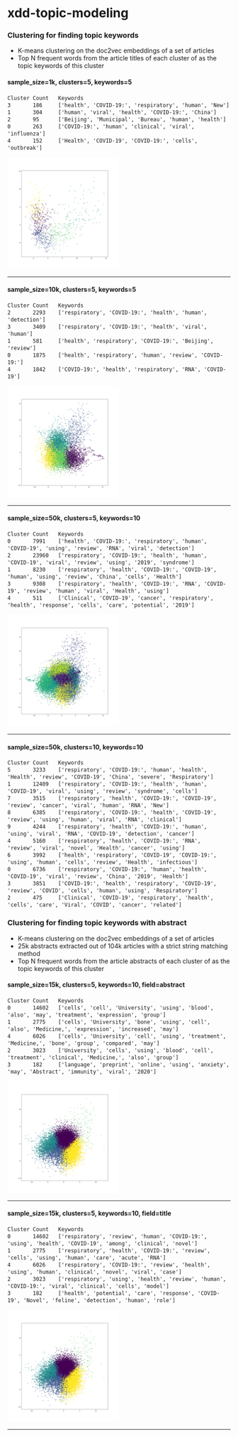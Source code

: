 # xdd-topic-modeling

### Clustering for finding topic keywords
- K-means clustering on the doc2vec embeddings of a set of articles
- Top N frequent words from the article titles of each cluster of as the topic keywords of this cluster

#### sample_size=1k, clusters=5, keywords=5
```
Cluster Count   Keywords
3       186     ['health', 'COVID-19:', 'respiratory', 'human', 'New']
1       304     ['human', 'viral', 'health', 'COVID-19:', 'China']
2       95      ['Beijing', 'Municipal', 'Bureau', 'human', 'health']
0       263     ['COVID-19:', 'human', 'clinical', 'viral', 'influenza']
4       152     ['Health', 'COVID‐19', 'COVID-19:', 'cells', 'outbreak']
```
<img src="imgs/scatter_1000.png"  width="50%" height="50%">

---
#### sample_size=10k, clusters=5, keywords=5
```
Cluster Count   Keywords
2       2293    ['respiratory', 'COVID-19:', 'health', 'human', 'detection']
3       3409    ['respiratory', 'COVID-19:', 'health', 'viral', 'human']
1       581     ['health', 'respiratory', 'COVID-19:', 'Beijing', 'review']
0       1875    ['health', 'respiratory', 'human', 'review', 'COVID-19:']
4       1842    ['COVID-19:', 'health', 'respiratory', 'RNA', 'COVID‐19']
```
<img src="imgs/scatter_10000.png"  width="50%" height="50%">

---
#### sample_size=50k, clusters=5, keywords=10
```
Cluster Count   Keywords
0       7991    ['health', 'COVID-19:', 'respiratory', 'human', 'COVID‐19', 'using', 'review', 'RNA', 'viral', 'detection']
2       23960   ['respiratory', 'COVID-19:', 'health', 'human', 'COVID‐19', 'viral', 'review', 'using', '2019', 'syndrome']
1       8230    ['respiratory', 'health', 'COVID-19:', 'COVID‐19', 'human', 'using', 'review', 'China', 'cells', 'Health']
3       9308    ['respiratory', 'health', 'COVID-19:', 'RNA', 'COVID‐19', 'review', 'human', 'viral', 'Health', 'using']
4       511     ['Clinical', 'COVID‐19', 'cancer', 'respiratory', 'health', 'response', 'cells', 'care', 'potential', '2019']
```
<img src="imgs/scatter_50000.png"  width="50%" height="50%">

---
#### sample_size=50k, clusters=10, keywords=10
```
Cluster Count   Keywords
5       3233    ['respiratory', 'COVID-19:', 'human', 'health', 'Health', 'review', 'COVID‐19', 'China', 'severe', 'Respiratory']
1       12409   ['respiratory', 'COVID-19:', 'health', 'human', 'COVID‐19', 'viral', 'using', 'review', 'syndrome', 'cells']
7       3515    ['respiratory', 'health', 'COVID-19:', 'COVID‐19', 'review', 'cancer', 'viral', 'human', 'RNA', 'New']
8       6385    ['respiratory', 'COVID-19:', 'health', 'COVID‐19', 'review', 'using', 'human', 'viral', 'RNA', 'clinical']
9       4244    ['respiratory', 'health', 'COVID-19:', 'human', 'using', 'viral', 'RNA', 'COVID‐19', 'detection', 'cancer']
4       5160    ['respiratory', 'health', 'COVID-19:', 'RNA', 'review', 'viral', 'novel', 'Health', 'cancer', 'using']
6       3992    ['health', 'respiratory', 'COVID‐19', 'COVID-19:', 'using', 'human', 'cells', 'review', 'Health', 'infectious']
0       6736    ['respiratory', 'COVID-19:', 'human', 'health', 'COVID‐19', 'viral', 'review', 'China', '2019', 'Health']
3       3851    ['COVID-19:', 'health', 'respiratory', 'COVID‐19', 'review', 'COVID', 'cells', 'human', 'using', 'Respiratory']
2       475     ['Clinical', 'COVID‐19', 'respiratory', 'health', 'cells', 'care', 'Viral', 'COVID', 'cancer', 'related']
```

### Clustering for finding topic keywords with abstract
- K-means clustering on the doc2vec embeddings of a set of articles
- 25k abstracts extracted out of 104k articles with a strict string matching method
- Top N frequent words from the article abstracts of each cluster of as the topic keywords of this cluster

#### sample_size=15k, clusters=5, keywords=10, field=abstract
```
Cluster Count   Keywords
0       14602   ['cells', 'cell', 'University', 'using', 'blood', 'also', 'may', 'treatment', 'expression', 'group']
1       2775    ['cells', 'University', 'bone', 'using', 'cell', 'also', 'Medicine,', 'expression', 'increased', 'may']
4       6026    ['cells', 'University', 'cell', 'using', 'treatment', 'Medicine,', 'bone', 'group', 'compared', 'may']
2       3023    ['University', 'cells', 'using', 'blood', 'cell', 'treatment', 'clinical', 'Medicine,', 'also', 'group']
3       182     ['language', 'preprint', 'online', 'using', 'anxiety', 'may', 'Abstract', 'immunity', 'viral', '2020']
```
<img src="imgs/scatter_abs_abs.png"  width="50%" height="50%">

---

#### sample_size=15k, clusters=5, keywords=10, field=title
```
Cluster Count   Keywords
0       14602   ['respiratory', 'review', 'human', 'COVID-19:', 'using', 'health', 'COVID‐19', 'among', 'clinical', 'novel']
1       2775    ['respiratory', 'health', 'COVID-19:', 'review', 'cells', 'using', 'human', 'care', 'acute', 'RNA']
4       6026    ['respiratory', 'COVID-19:', 'review', 'health', 'using', 'human', 'clinical', 'novel', 'viral', 'case']
2       3023    ['respiratory', 'using', 'health', 'review', 'human', 'COVID-19:', 'viral', 'clinical', 'cells', 'model']
3       182     ['health', 'potential', 'care', 'response', 'COVID‐19', 'Novel', 'feline', 'detection', 'human', 'role']
```
<img src="imgs/scatter_title_abs.png"  width="50%" height="50%">

---